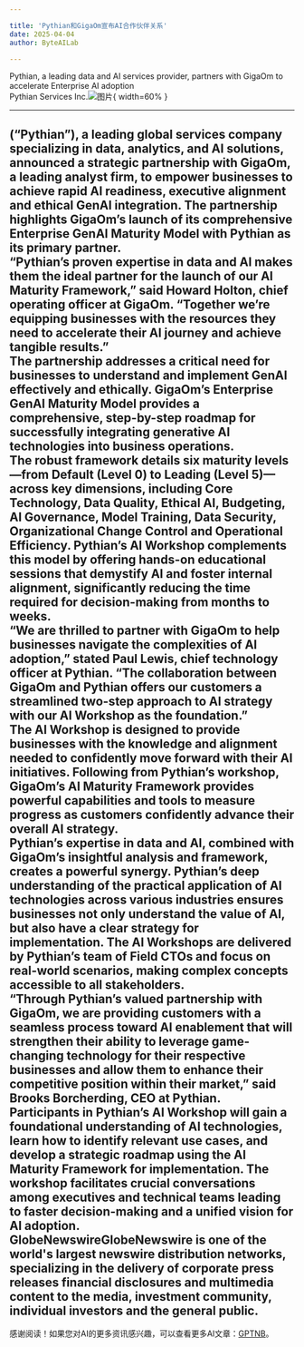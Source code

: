 ```yaml
---

title: 'Pythian和GigaOm宣布AI合作伙伴关系'
date: 2025-04-04
author: ByteAILab

---
```


Pythian, a leading data and AI services provider, partners with GigaOm to accelerate Enterprise AI adoption  
Pythian Services Inc.![图片](https://ai-techpark.com/wp-content/uploads/Pythian-and.jpg){ width=60% }

---
 (“Pythian”), a leading global services company specializing in data, analytics, and AI solutions, announced a strategic partnership with GigaOm, a leading analyst firm, to empower businesses to achieve rapid AI readiness, executive alignment and ethical GenAI integration. The partnership highlights GigaOm’s launch of its comprehensive Enterprise GenAI Maturity Model with Pythian as its primary partner.  
“Pythian’s proven expertise in data and AI makes them the ideal partner for the launch of our AI Maturity Framework,” said Howard Holton, chief operating officer at GigaOm. “Together we’re equipping businesses with the resources they need to accelerate their AI journey and achieve tangible results.”  
The partnership addresses a critical need for businesses to understand and implement GenAI effectively and ethically. GigaOm’s Enterprise GenAI Maturity Model provides a comprehensive, step-by-step roadmap for successfully integrating generative AI technologies into business operations.  
The robust framework details six maturity levels—from Default (Level 0) to Leading (Level 5)—across key dimensions, including Core Technology, Data Quality, Ethical AI, Budgeting, AI Governance, Model Training, Data Security, Organizational Change Control and Operational Efficiency. Pythian’s AI Workshop complements this model by offering hands-on educational sessions that demystify AI and foster internal alignment, significantly reducing the time required for decision-making from months to weeks.  
“We are thrilled to partner with GigaOm to help businesses navigate the complexities of AI adoption,” stated Paul Lewis, chief technology officer at Pythian. “The collaboration between GigaOm and Pythian offers our customers a streamlined two-step approach to AI strategy with our AI Workshop as the foundation.”  
The AI Workshop is designed to provide businesses with the knowledge and alignment needed to confidently move forward with their AI initiatives. Following from Pythian’s workshop, GigaOm’s AI Maturity Framework provides powerful capabilities and tools to measure progress as customers confidently advance their overall AI strategy.  
Pythian’s expertise in data and AI, combined with GigaOm’s insightful analysis and framework, creates a powerful synergy. Pythian’s deep understanding of the practical application of AI technologies across various industries ensures businesses not only understand the value of AI, but also have a clear strategy for implementation. The AI Workshops are delivered by Pythian’s team of Field CTOs and focus on real-world scenarios, making complex concepts accessible to all stakeholders.  
“Through Pythian’s valued partnership with GigaOm, we are providing customers with a seamless process toward AI enablement that will strengthen their ability to leverage game-changing technology for their respective businesses and allow them to enhance their competitive position within their market,” said Brooks Borcherding, CEO at Pythian.  
Participants in Pythian’s AI Workshop will gain a foundational understanding of AI technologies, learn how to identify relevant use cases, and develop a strategic roadmap using the AI Maturity Framework for implementation. The workshop facilitates crucial conversations among executives and technical teams leading to faster decision-making and a unified vision for AI adoption.  
GlobeNewswireGlobeNewswire is one of the world's largest newswire distribution networks, specializing in the delivery of corporate press releases financial disclosures and multimedia content to the media, investment community, individual investors and the general public.  
---
感谢阅读！如果您对AI的更多资讯感兴趣，可以查看更多AI文章：[GPTNB](https://gptnb.com)。